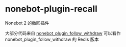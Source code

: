 # nonebot-plugin-recall

Nonebot 2 的撤回插件

大部分代码来自 [nonebot_plugin_follow_withdraw](https://github.com/CMHopeSunshine/nonebot-plugin-follow-withdraw)
可以看作 nonebot_plugin_follow_withdraw 的 Redis 版本
